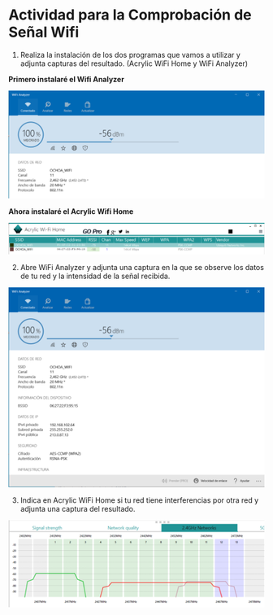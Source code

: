 # Actividad para la Comprobación de Señal Wifi

1. Realiza la instalación de los dos programas que vamos a utilizar y adjunta capturas del resultado. (Acrylic WiFi Home y WiFi Analyzer)

**Primero instalaré el Wifi Analyzer**

![Wifi Analyzer](../Imagenes/1.png)

**Ahora instalaré el Acrylic Wifi Home**

![Acrylic Wifi Home](../Imagenes/Captura3.PNG)

2. Abre WiFi Analyzer y adjunta una captura en la que se observe los datos de tu red y la intensidad de la señal recibida.

![Wifi Analyzer](../Imagenes/Captura.PNG)

3. Indica en Acrylic WiFi Home si tu red tiene interferencias por otra red y adjunta una captura del resultado.

![Acrylic Wifi Home](../Imagenes/Captura4.PNG)

